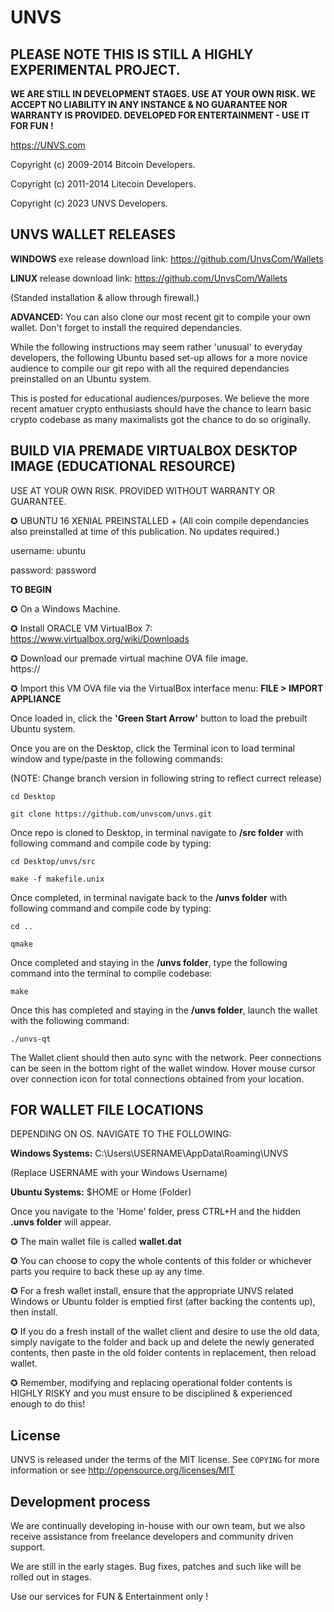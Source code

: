 UNVS
=============

<b>PLEASE NOTE THIS IS STILL A HIGHLY EXPERIMENTAL PROJECT. 
----------------
WE ARE STILL IN DEVELOPMENT STAGES. USE AT YOUR OWN RISK. WE ACCEPT NO LIABILITY IN ANY INSTANCE & NO GUARANTEE NOR WARRANTY IS PROVIDED. DEVELOPED FOR ENTERTAINMENT - USE IT FOR FUN !</b>

https://UNVS.com

Copyright (c) 2009-2014 Bitcoin Developers.
 
Copyright (c) 2011-2014 Litecoin Developers.  

Copyright (c) 2023 UNVS Developers.

UNVS WALLET RELEASES
----------------

**WINDOWS** exe release download link:  https://github.com/UnvsCom/Wallets

**LINUX** release download link: https://github.com/UnvsCom/Wallets

(Standed installation & allow through firewall.)

**ADVANCED:** You can also clone our most recent git to compile your own wallet. Don't forget to install the required dependancies.

While the following instructions may seem rather 'unusual' to everyday developers, the following Ubuntu based set-up allows for a more novice audience to compile our git repo with all the required dependancies preinstalled on an Ubuntu system. 

This is posted for educational audiences/purposes. We believe the more recent amatuer crypto enthusiasts should have the chance to learn basic crypto codebase as many maximalists got the chance to do so originally.


BUILD VIA PREMADE VIRTUALBOX DESKTOP IMAGE (EDUCATIONAL RESOURCE)
----------------
USE AT YOUR OWN RISK. PROVIDED WITHOUT WARRANTY OR GUARANTEE.

✪ UBUNTU 16 XENIAL PREINSTALLED + (All coin compile dependancies also preinstalled at time of this publication. No updates required.)

username: ubuntu

password: password



**TO BEGIN** 


✪ On a Windows Machine.

✪ Install ORACLE VM VirtualBox 7:  
https://www.virtualbox.org/wiki/Downloads

✪ Download our premade virtual machine OVA file image.  
https://

✪ Import this VM OVA file via the VirtualBox interface menu:  **FILE >  IMPORT APPLIANCE**

Once loaded in, click the **'Green Start Arrow'** button to load the prebuilt Ubuntu system.

Once you are on the Desktop, click the Terminal icon to load terminal window and type/paste in the following commands:

(NOTE: Change branch version in following string to reflect currect release)
```
cd Desktop

git clone https://github.com/unvscom/unvs.git
```

Once repo is cloned to Desktop, in terminal navigate to **/src folder** with following command and compile code by typing:

```
cd Desktop/unvs/src

make -f makefile.unix
```

Once completed, in terminal navigate back to the **/unvs folder** with following command and compile code by typing:

```
cd ..

qmake
```

Once completed and staying in the **/unvs folder**, type the following command into the terminal to compile codebase:

```
make
```


Once this has completed and staying in the **/unvs folder**, launch the wallet with the following command:

```
./unvs-qt
```

The Wallet client should then auto sync with the network. Peer connections can be seen in the bottom right of the wallet window. Hover mouse cursor over connection icon for total connections obtained from your location.




**FOR WALLET FILE LOCATIONS**
-----------------------------
DEPENDING ON OS. NAVIGATE TO THE FOLLOWING:

**Windows Systems:**
C:\Users\USERNAME\AppData\Roaming\UNVS

(Replace USERNAME with your Windows Username)

**Ubuntu Systems:**
$HOME   or  Home (Folder)

Once you navigate to the 'Home' folder, press CTRL+H and the hidden **.unvs folder** will appear.

✪ The main wallet file is called **wallet.dat**

✪ You can choose to copy the whole contents of this folder or whichever parts you require to back these up ay any time.

✪ For a fresh wallet install, ensure that the appropriate UNVS related Windows or Ubuntu folder is emptied first (after backing the contents up), then install.

✪ If you do a fresh install of the wallet client and desire to use the old data, simply navigate to the folder and back up and delete the newly generated contents, then paste in the old folder contents in replacement, then reload wallet.

✪ Remember, modifying and replacing operational folder contents is HIGHLY RISKY and you must ensure to be disciplined & experienced enough to do this! 




License
-------

UNVS is released under the terms of the MIT license. See `COPYING` for more
information or see http://opensource.org/licenses/MIT

Development process
-------------------

We are continually developing in-house with our own team, but we also receive assistance from freelance developers and community driven support.

We are still in the early stages. Bug fixes, patches and such like will be rolled out in stages. 

Use our services for FUN & Entertainment only !
